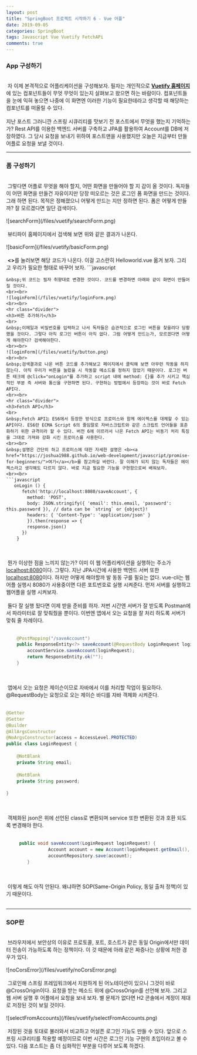 ```yaml
---
layout: post
title: "SpringBoot 프로젝트 시작하기 6 - Vue 어플"
date: 2019-09-05
categories: SpringBoot
tags: Javascript Vue Vuetify FetchAPi
comments: true
---
```

<div style="display:none;">
프론트 엔드에 해당하는 웹어플 만들기 
웹어플에서 백서버로 로그인 시도해보기
웹어플 로그인 요청 시, 프론트 엔드와 백엔드로 나뉘었을 때 문제점 기술
</div>
<h3>App 구성하기</h3>
<br>
&nbsp;자 이제 본격적으로 어플리케이션을 구성해보자. 필자는 개인적으로 <b><a href="https://vuetifyjs.com/ko/">Vuetify 홈페이지</a></b>에 있는 컴포넌트들이 무엇 무엇이 있는지 살펴보고 왔으면 하는 바람이다. 컴포넌트들을 눈에 익혀 놓으면 나중에 이 화면엔 이러한 기능이 필요한데라고 생각할 때 해당하는 컴포넌트를 떠올릴 수 있다. 
<br><br>
지난 포스트 그러니깐 스프링 시큐리티를 맛보기 전 포스트에서 무엇을 했는지 기억하는가? Rest API를 이용한 백엔드 서버를 구축하고 JPA를 활용하여 Account를 DB에 저장하였다. 그 당시 요청을 보내기 위하여 포스트맨을 사용했지만 오늘은 지금부터 만들 어플로 요청을 보낼 것이다. 
<hr class="divider">
<h3>폼 구성하기</h3>
<br>
&nbsp;그렇다면 어플로 무엇을 해야 할지, 어떤 화면을 만들어야 할 지 감이 올 것이다. 독자들이 어떤 화면을 만들건 자유이지만 당장 떠오르는 것은 로그인 폼 화면을 만드는 것이다. 그래 하면 된다. 목적은 정해졌으니 어떻게 만드는 지만 정하면 된다. 폼은 어떻게 만들까? 잘 모르겠다면 일단 검색이다.
<br><br>
![searchForm](/files/vuetify/searchForm.png)
<br><br>
&nbsp;뷰티파이 홈페이지에서 검색해 보면 위와 같은 결과가 나온다.
<br><br>
![basicForm](/files/vuetify/basicForm.png)
<br><br>
&nbsp;<b><></b>를 눌러보면 해당 코드가 나온다. 이걸 고스란히 Helloworld.vue 옮겨 보자. 그리고 우리가 필요한 형태로 바꾸어 보자.
```javascript
<template>
  <v-form>
    <v-container>
      <v-row>
        <v-col cols="12" md="4">
          <v-text-field v-model="email" :rules="emailRules" label="E-mail" required></v-text-field>
        </v-col>

        <v-col cols="12" md="4">
          <v-text-field
            v-model="password"
            :rules="passwordRules"
            :counter="8"
            type="password"
            label="Password"
            required
          ></v-text-field>
        </v-col>

        <v-col cols="12" md="4">
          <v-btn @click="onLogin">Login</v-btn>
        </v-col>
      </v-row>
    </v-container>
  </v-form>
</template>

<script>
  export default {
    data: () => ({
      valid: false,
      firstname: '',
      password: '',
      passwordRules: [
        v => !!v || 'password is required',
        v => v.length >= 8 || 'password must be at least 8 characters',
      ],
      email: '',
      emailRules: [
        v => !!v || 'E-mail is required',
        v => /.+@.+/.test(v) || 'E-mail must be valid',
      ],
    })
  }
</script>
```
&nbsp;위 코드는 필자 취향대로 변경한 것이다. 코드를 변경하면 아래와 같이 화면이 만들어질 것이다. 
<br><br>
![loginForm](/files/vuetify/loginForm.png)
<br><br>
<hr class="divider">
<h3>버튼 추가하기</h3>
<br>
&nbsp;이메일과 비밀번호를 입력하고 나서 독자들은 습관적으로 로그인 버튼을 찾을려다 당황했을 것이다. 그렇다 아직 로그인 버튼이 아직 없다. 그럼 어떻게 만드는가, 모르겠다면 어떻게 해야한다? 검색해야한다.
<br><br>
![loginForm](/files/vuetify/button.png)
<br><br>
&nbsp;검색결과로 나온 버튼 코드를 추가해보고 페이지에서 클릭해 보면 아무런 작동을 하지 않는다. 아직 우리가 버튼을 눌렀을 시 작동할 메소드를 정하지 않았기 때문이다. 로그인 버튼 태크에 @click="onLogin"를 추가하고 script 내에 method: {}를 추가 시키고 핵심적인 부분 즉 서버와 통신을 구현하면 된다. 구현하는 방법에서 등장하는 것이 바로 Fetch API다.
<br><br>
<hr class="divider">
<h3>Fetch API</h3>
<br>
&nbsp;Fetch API는 ES6에서 등장한 방식으로 프로미스와 함께 에이젝스를 대체할 수 있는 API이다. ES6란 ECMA Script 6의 줄임말로 자바스크립트와 같은 스크립트 언어들을 표준화하기 위한 규격이라 할 수 있다. 버전 6에 이르러서 나온 Fetch API는 비동기 처리 특징을 그대로 가져와 강화 시킨 프로미스를 사용한다. 
<br><br>
&nbsp;설명은 간단히 하고 프로미스에 대한 자세한 설명은 <b><a href="https://joshua1988.github.io/web-development/javascript/promise-for-beginners/">여기</a></b>를 참고하길 바란다. 잘 이해가 되지 않는 독자들은 에이젝스라고 생각해도 다르지 않다. 바로 지금 필요한 기능을 구현함으로써 배워보자.
<br><br>
```javascript
   onLogin () {
      fetch('http://localhost:8080/saveAccount', {
        method: 'POST',
        body: JSON.stringify({ 'email': this.email, 'password': this.password }), // data can be `string` or {object}!
        headers: { 'Content-Type': 'application/json' }
        }).then(response => {
        response.json()
      })
    }
```
<br><br>
&nbsp;뭔가 이상한 점을 느끼지 않는가? 이미 이 웹 어플리케이션을 실행하는 주소가 <u>localhost:8080</u>이다. 그렇다. 지난 JPA시간에 사용한 백엔드 서버 또한 <u>localhost:8080</u>이다. 하지만 어떻게 해야할까 발 동동 구를 필요는 없다. vue-cli는 웹어플 실행시 8080가 사용중이면 다른 포트번호로 실행 시켜준다. 먼저 서버를 실행하고 웹어플을 실행 시켜보자.
<br><br>
&nbsp;둘다 잘 실행 됬다면 이제 받을 준비를 하자. 저번 시간엔 서버가 잘 받도록 Postman에서 파라미터로 잘 맞춰줬을 뿐이다. 이번엔 앱에서 오는 요청을 잘 처리 하도록 서버가 맞춰 줄 차례이다.
<br><br>
```java
    @PostMapping("/saveAccount")
    public ResponseEntity<?> saveAccount(@RequestBody LoginRequest loginRequest) {
        accountService.saveAccount(loginRequest);
        return ResponseEntity.ok("");
    }
```
<br><br>
&nbsp;앱에서 오는 요청은 제이슨이므로 자바에서 이를 처리할 작업이 필요하다. @RequestBody는 요청으로 오는 제이슨 바디를 자바 객체화 시켜준다. 
<br><br>
```java
@Getter
@Setter
@Builder
@AllArgsConstructor
@NoArgsConstructor(access = AccessLevel.PROTECTED)
public class LoginRequest {

    @NotBlank
    private String email;

    @NotBlank
    private String password;

}
```
<br><br>
&nbsp;객체화된 json은 위에 선언된 class로 변환되며 service 또한 변환된 것과 호환 되도록 변경해야 한다.
<br><br>
```java
     public void saveAccount(LoginRequest loginRequest) {
                Account account = new Account(loginRequest.getEmail(), loginRequest.getPassword());
                accountRepository.save(account);
        }
```
<br><br>
&nbsp;이렇게 해도 아직 안된다. 왜냐하면 SOP(Same-Origin Policy, 동일 출처 정책)이 있기 때문이다.
<br><br>
<hr class="divider">
<h3>SOP란</h3>
<br>
&nbsp;브라우저에서 보안상의 이유로 프로토콜, 포트, 호스트가 같은 동일 Origin에서만 데이터 전송이 가능하도록 하는 정책이다. 이 것 때문에 아래 같은 짜증나는 상황에 처한 경우가 있다.
<br><br>
![noCorsError](/files/vuetify/noCorsError.png)
<br><br>
&nbsp;그로인해 스프링 프레임워크에서 지원하게 된 어노테이션이 있으니 그것이 바로 @CrossOrigin이다. 요청을 받는 메소드 위에 @CrossOrigin를 선언해 보자. 그리고 웹 서버 실행 후 어플에서 요청을 보내 보자. 별 문제가 없다면 H2 콘솔에서 계정이 제대로 저장된 것이 보일 것이다. 
<br><br>
![selectFromAccounts](/files/vuetify/selectFromAccounts.png)
<br><br>
&nbsp;저장된 것을 토대로 불러와서 비교하고 어설픈 로그인 기능도 만들 수 있다. 앞으로 스프링 시큐리티를 적용할 예정이므로 이번 시간은 로그인 기능 구현의 초입이라고 볼 수 있다. 다음 포스트는 좀 더 심화적인 부분을 다루어 보도록 하겠다.
<div style="display:none;">
</div>
